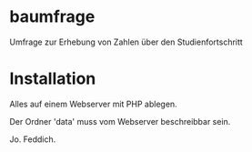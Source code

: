 # baumfrage
Umfrage zur Erhebung von Zahlen über den Studienfortschritt

# Installation

Alles auf einem Webserver mit PHP ablegen.

Der Ordner 'data' muss vom Webserver beschreibbar sein.

Jo. Feddich.